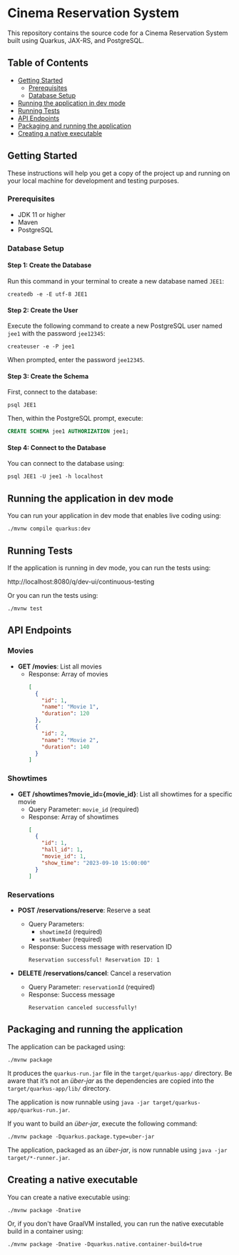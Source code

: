 # Cinema Reservation System

This repository contains the source code for a Cinema Reservation System built using Quarkus, JAX-RS, and PostgreSQL.

## Table of Contents

- [Getting Started](#getting-started)
  - [Prerequisites](#prerequisites)
  - [Database Setup](#database-setup)
- [Running the application in dev mode](#running-the-application-in-dev-mode)
- [Running Tests](#running-tests)
- [API Endpoints](#api-endpoints)
- [Packaging and running the application](#packaging-and-running-the-application)
- [Creating a native executable](#creating-a-native-executable)

## Getting Started

These instructions will help you get a copy of the project up and running on your local machine for development and testing purposes.

### Prerequisites

- JDK 11 or higher
- Maven
- PostgreSQL

### Database Setup

#### Step 1: Create the Database

Run this command in your terminal to create a new database named `JEE1`:

```shell script
createdb -e -E utf-8 JEE1
```

#### Step 2: Create the User

Execute the following command to create a new PostgreSQL user named `jee1` with the password `jee12345`:

```shell script
createuser -e -P jee1
```

When prompted, enter the password `jee12345`.

#### Step 3: Create the Schema

First, connect to the database:

```shell script
psql JEE1
```

Then, within the PostgreSQL prompt, execute:

```sql
CREATE SCHEMA jee1 AUTHORIZATION jee1;
```

#### Step 4: Connect to the Database

You can connect to the database using:

```shell script
psql JEE1 -U jee1 -h localhost
```

## Running the application in dev mode

You can run your application in dev mode that enables live coding using:
```shell script
./mvnw compile quarkus:dev
```

## Running Tests

If the application is running in dev mode, you can run the tests using:

http://localhost:8080/q/dev-ui/continuous-testing

Or you can run the tests using:

```shell script
./mvnw test
```

## API Endpoints

### Movies

- **GET /movies**: List all movies
  - Response: Array of movies
    ```json
    [
      {
        "id": 1,
        "name": "Movie 1",
        "duration": 120
      },
      {
        "id": 2,
        "name": "Movie 2",
        "duration": 140
      }
    ]
    ```
  
### Showtimes

- **GET /showtimes?movie_id={movie_id}**: List all showtimes for a specific movie
  - Query Parameter: `movie_id` (required)
  - Response: Array of showtimes
    ```json
    [
      {
        "id": 1,
        "hall_id": 1,
        "movie_id": 1,
        "show_time": "2023-09-10 15:00:00"
      }
    ]
    ```

### Reservations

- **POST /reservations/reserve**: Reserve a seat
  - Query Parameters: 
    - `showtimeId` (required)
    - `seatNumber` (required)
  - Response: Success message with reservation ID
    ```text
    Reservation successful! Reservation ID: 1
    ```

- **DELETE /reservations/cancel**: Cancel a reservation
  - Query Parameter: `reservationId` (required)
  - Response: Success message
    ```text
    Reservation canceled successfully!
    ```

## Packaging and running the application

The application can be packaged using:
```shell script
./mvnw package
```
It produces the `quarkus-run.jar` file in the `target/quarkus-app/` directory.
Be aware that it’s not an _über-jar_ as the dependencies are copied into the `target/quarkus-app/lib/` directory.

The application is now runnable using `java -jar target/quarkus-app/quarkus-run.jar`.

If you want to build an _über-jar_, execute the following command:
```shell script
./mvnw package -Dquarkus.package.type=uber-jar
```

The application, packaged as an _über-jar_, is now runnable using `java -jar target/*-runner.jar`.

## Creating a native executable

You can create a native executable using: 
```shell script
./mvnw package -Dnative
```

Or, if you don't have GraalVM installed, you can run the native executable build in a container using: 
```shell script
./mvnw package -Dnative -Dquarkus.native.container-build=true
```
